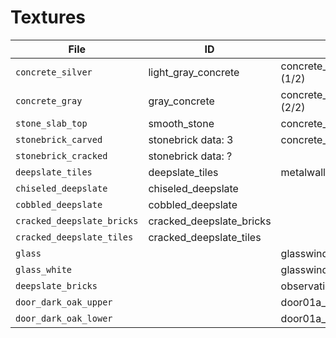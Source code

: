 # Textures

| File | ID | Description |
| ---- | -- | ----------- |
| `concrete_silver` | light_gray_concrete | concrete_modular_wall001a (1/2) |
| `concrete_gray` | gray_concrete | concrete_modular_wall001a (2/2)|
| `stone_slab_top` | smooth_stone | concrete_modular_floor001a |
| `stonebrick_carved` | stonebrick data: 3 | concrete_modular_ceiling001a |
| `stonebrick_cracked` | stonebrick data: ? |  |
| `deepslate_tiles` | deepslate_tiles | metalwall_bts_002c |
| `chiseled_deepslate` | chiseled_deepslate |  |
| `cobbled_deepslate` | cobbled_deepslate |  |
| `cracked_deepslate_bricks` | cracked_deepslate_bricks |  |
| `cracked_deepslate_tiles` | cracked_deepslate_tiles |  |
| `glass` | | glasswindow_frosted (1/2) |
| `glass_white` | | glasswindow_frosted (2/2) |
| `deepslate_bricks` |  | observation_tilefloor001a |
| `door_dark_oak_upper` |  | door01a_skin6 (1/2) |
| `door_dark_oak_lower` |  | door01a_skin6 (2/2) |

